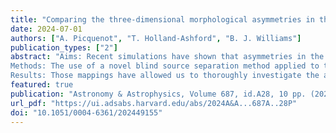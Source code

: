 ```yaml
---                                                                                                                                                                                            
title: "Comparing the three-dimensional morphological asymmetries in the ejecta of Kepler and Tycho in X-rays "                                      
date: 2024-07-01                                                                                                                                                   
authors: ["A. Picquenot", "T. Holland-Ashford", "B. J. Williams"]                                                                                                         
publication_types: ["2"]                                                                                                                                                                       
abstract: "Aims: Recent simulations have shown that asymmetries in the ejecta distribution of supernova remnants (SNRs) may be a reflection of asymmetries left over from the initial supernova explosion. Thus, SNR studies provide a vital means for testing and constraining model predictions in relation to the distribution of heavy elements, which are key to improving our understanding of the explosion mechanisms in Type Ia supernovae.
Methods: The use of a novel blind source separation method applied to the megasecond X-ray observations of the historic Kepler and Tycho supernova remnants has revealed maps of the ejecta distribution. These maps are endowed with an unprecedented level of detail and clear separations from the continuum emission. Our method also provides a three-dimensional (3D) view of the ejecta by individually disentangling red- and blueshifted spectral components associated with images of the Si, S, Ar, Ca, and Fe emission. This approach provides insights into the morphology of the ejecta distribution in those two remnants.
Results: Those mappings have allowed us to thoroughly investigate the asymmetries in the intermediate-mass elements and Fe distribution in two Type Ia supernova remnants. We also compared the results with the core-collapse Cassiopeia A remnant, which we had studied previously. The images obtained confirm, as expected for Type Ia SNRs, that the Fe distribution is mostly closer to the core than that of intermediate-mass elements. They also highlight peculiar features in the ejecta distribution, such as the Fe-rich southeastern knot in Tycho. "                                                                
featured: true                                                                                                                                                                                 
publication: "Astronomy & Astrophysics, Volume 687, id.A28, 10 pp. (2024)"                                                                                                                               
url_pdf: "https://ui.adsabs.harvard.edu/abs/2024A&A...687A..28P"                                                                                                                               
doi: "10.1051/0004-6361/202449155"                                                                                                                                                                         
---   
```

